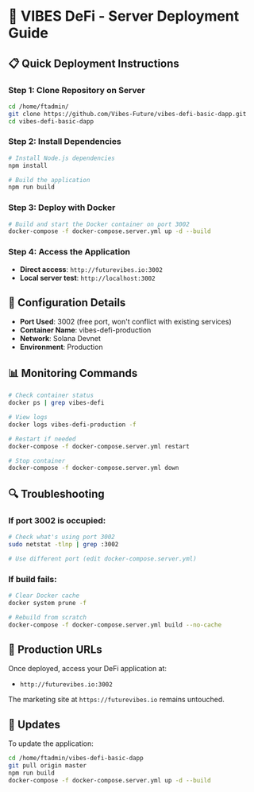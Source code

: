 # 🚀 VIBES DeFi - Server Deployment Guide

## 📋 Quick Deployment Instructions

### Step 1: Clone Repository on Server
```bash
cd /home/ftadmin/
git clone https://github.com/Vibes-Future/vibes-defi-basic-dapp.git
cd vibes-defi-basic-dapp
```

### Step 2: Install Dependencies
```bash
# Install Node.js dependencies
npm install

# Build the application
npm run build
```

### Step 3: Deploy with Docker
```bash
# Build and start the Docker container on port 3002
docker-compose -f docker-compose.server.yml up -d --build
```

### Step 4: Access the Application
- **Direct access**: `http://futurevibes.io:3002`
- **Local server test**: `http://localhost:3002`

## 🔧 Configuration Details

- **Port Used**: 3002 (free port, won't conflict with existing services)
- **Container Name**: vibes-defi-production
- **Network**: Solana Devnet
- **Environment**: Production

## 📊 Monitoring Commands

```bash
# Check container status
docker ps | grep vibes-defi

# View logs
docker logs vibes-defi-production -f

# Restart if needed
docker-compose -f docker-compose.server.yml restart

# Stop container
docker-compose -f docker-compose.server.yml down
```

## 🔍 Troubleshooting

### If port 3002 is occupied:
```bash
# Check what's using port 3002
sudo netstat -tlnp | grep :3002

# Use different port (edit docker-compose.server.yml)
```

### If build fails:
```bash
# Clear Docker cache
docker system prune -f

# Rebuild from scratch
docker-compose -f docker-compose.server.yml build --no-cache
```

## 🎯 Production URLs

Once deployed, access your DeFi application at:
- `http://futurevibes.io:3002`

The marketing site at `https://futurevibes.io` remains untouched.

## 🔄 Updates

To update the application:
```bash
cd /home/ftadmin/vibes-defi-basic-dapp
git pull origin master
npm run build
docker-compose -f docker-compose.server.yml up -d --build
```
